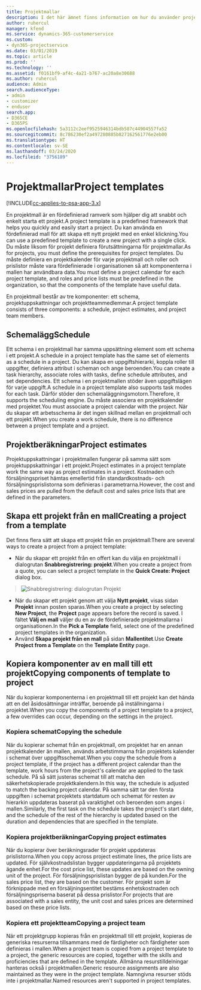 ```yaml
---
title: Projektmallar
description: I det här ämnet finns information om hur du använder projektmallar för att snabbkonfigurera projekt.
author: ruhercul
manager: kfend
ms.service: dynamics-365-customerservice
ms.custom:
- dyn365-projectservice
ms.date: 03/01/2019
ms.topic: article
ms.prod: ''
ms.technology: ''
ms.assetid: f0161bf9-af4c-4a21-b767-ac20a8e30688
ms.author: ruhercul
audience: Admin
search.audienceType:
- admin
- customizer
- enduser
search.app:
- D365CE
- D365PS
ms.openlocfilehash: 5a3112c2eef9525946314bdb587c44904557fa52
ms.sourcegitcommit: 8c786230ef2a497280885b827162561776e2eb00
ms.translationtype: HT
ms.contentlocale: sv-SE
ms.lasthandoff: 03/24/2020
ms.locfileid: "3756189"
---
```

# <a name="project-templates"></a><span data-ttu-id="f7ed1-103">Projektmallar</span><span class="sxs-lookup"><span data-stu-id="f7ed1-103">Project templates</span></span> 

[!INCLUDE[cc-applies-to-psa-app-3.x](../includes/cc-applies-to-psa-app-3x.md)]

<span data-ttu-id="f7ed1-104">En projektmall är en fördefinierad ramverk som hjälper dig att snabbt och enkelt starta ett projekt.</span><span class="sxs-lookup"><span data-stu-id="f7ed1-104">A project template is a predefined framework that helps you quickly and easily start a project.</span></span> <span data-ttu-id="f7ed1-105">Du kan använda en fördefinierad mall för att skapa ett nytt projekt med en enkel klickning.</span><span class="sxs-lookup"><span data-stu-id="f7ed1-105">You can use a predefined template to create a new project with a single click.</span></span> <span data-ttu-id="f7ed1-106">Du måste liksom för projekt definiera förutsättningarna för projektmallar.</span><span class="sxs-lookup"><span data-stu-id="f7ed1-106">As for projects, you must define the prerequisites for project templates.</span></span> <span data-ttu-id="f7ed1-107">Du måste definiera en projektkalender för varje projektmall och roller och prislistor måste vara fördefinierade i organisationen så att komponenterna i mallen har användbara data.</span><span class="sxs-lookup"><span data-stu-id="f7ed1-107">You must define a project calendar for each project template, and roles and price lists must be predefined in the organization, so that the components of the template have useful data.</span></span>

<span data-ttu-id="f7ed1-108">En projektmall består av tre komponenter: ett schema, projektuppskattningar och projektteammedlemmar.</span><span class="sxs-lookup"><span data-stu-id="f7ed1-108">A project template consists of three components: a schedule, project estimates, and project team members.</span></span>

## <a name="schedule"></a><span data-ttu-id="f7ed1-109">Schemalägg</span><span class="sxs-lookup"><span data-stu-id="f7ed1-109">Schedule</span></span>

<span data-ttu-id="f7ed1-110">Ett schema i en projektmall har samma uppsättning element som ett schema i ett projekt.</span><span class="sxs-lookup"><span data-stu-id="f7ed1-110">A schedule in a project template has the same set of elements as a schedule in a project.</span></span> <span data-ttu-id="f7ed1-111">Du kan skapa en uppgiftshierarki, koppla roller till uppgifter, definiera attribut i scheman och ange beroenden.</span><span class="sxs-lookup"><span data-stu-id="f7ed1-111">You can create a task hierarchy, associate roles with tasks, define schedule attributes, and set dependencies.</span></span> <span data-ttu-id="f7ed1-112">Ett schema i en projektmallen stöder även uppgiftslägen för varje uppgift.</span><span class="sxs-lookup"><span data-stu-id="f7ed1-112">A schedule in a project template also supports task modes for each task.</span></span> <span data-ttu-id="f7ed1-113">Därför stöder den schemaläggningsmotorn.</span><span class="sxs-lookup"><span data-stu-id="f7ed1-113">Therefore, it supports the scheduling engine.</span></span> <span data-ttu-id="f7ed1-114">Du måste associera en projektkalender med projektet.</span><span class="sxs-lookup"><span data-stu-id="f7ed1-114">You must associate a project calendar with the project.</span></span> <span data-ttu-id="f7ed1-115">När du skapar ett arbetsschema är det ingen skillnad mellan en projektmall och ett projekt.</span><span class="sxs-lookup"><span data-stu-id="f7ed1-115">When you create a work schedule, there is no difference between a project template and a project.</span></span>

## <a name="project-estimates"></a><span data-ttu-id="f7ed1-116">Projektberäkningar</span><span class="sxs-lookup"><span data-stu-id="f7ed1-116">Project estimates</span></span>

<span data-ttu-id="f7ed1-117">Projektuppskattningar i projektmallen fungerar på samma sätt som projektuppskattningar i ett projekt.</span><span class="sxs-lookup"><span data-stu-id="f7ed1-117">Project estimates in a project template work the same way as project estimates in a project.</span></span> <span data-ttu-id="f7ed1-118">Kostnaden och försäljningspriset hämtas emellertid från standardkostnads- och försäljningsprislistorna som definieras i parametrarna.</span><span class="sxs-lookup"><span data-stu-id="f7ed1-118">However, the cost and sales prices are pulled from the default cost and sales price lists that are defined in the parameters.</span></span>

## <a name="creating-a-project-from-a-template"></a><span data-ttu-id="f7ed1-119">Skapa ett projekt från en mall</span><span class="sxs-lookup"><span data-stu-id="f7ed1-119">Creating a project from a template</span></span>
 
<span data-ttu-id="f7ed1-120">Det finns flera sätt att skapa ett projekt från en projektmall:</span><span class="sxs-lookup"><span data-stu-id="f7ed1-120">There are several ways to create a project from a project template:</span></span>

- <span data-ttu-id="f7ed1-121">När du skapar ett projekt från en offert kan du välja en projektmall i dialogrutan **Snabbregistrering: projekt**.</span><span class="sxs-lookup"><span data-stu-id="f7ed1-121">When you create a project from a quote, you can select a project template in the **Quick Create: Project** dialog box.</span></span>

> ![Snabbregistrering: dialogrutan Projekt](media/project-11.png)

- <span data-ttu-id="f7ed1-123">När du skapar ett projekt genom att välja **Nytt projekt**, visas sidan **Projekt** innan posten sparas.</span><span class="sxs-lookup"><span data-stu-id="f7ed1-123">When you create a project by selecting **New Project**, the **Project** page appears before the record is saved.</span></span> <span data-ttu-id="f7ed1-124">I fältet **Välj en mall** väljer du en av de fördefinierade projektmallarna i organisationen.</span><span class="sxs-lookup"><span data-stu-id="f7ed1-124">In the **Pick a Template** field, select one of the predefined project templates in the organization.</span></span>
- <span data-ttu-id="f7ed1-125">Använd **Skapa projekt från en mall** på sidan **Mallentitet**.</span><span class="sxs-lookup"><span data-stu-id="f7ed1-125">Use **Create Project from a Template** on the **Template Entity** page.</span></span>

## <a name="copying-components-of-template-to-project"></a><span data-ttu-id="f7ed1-126">Kopiera komponenter av en mall till ett projekt</span><span class="sxs-lookup"><span data-stu-id="f7ed1-126">Copying components of template to project</span></span>

<span data-ttu-id="f7ed1-127">När du kopierar komponenterna i en projektmall till ett projekt kan det hända att en del åsidosättningar inträffar, beroende på inställningarna i projektet.</span><span class="sxs-lookup"><span data-stu-id="f7ed1-127">When you copy the components of a project template to a project, a few overrides can occur, depending on the settings in the project.</span></span>

### <a name="copying-the-schedule"></a><span data-ttu-id="f7ed1-128">Kopiera schemat</span><span class="sxs-lookup"><span data-stu-id="f7ed1-128">Copying the schedule</span></span>

<span data-ttu-id="f7ed1-129">När du kopierar schemat från en projektmall, om projektet har en annan projektkalender än mallen, används arbetstimmarna från projektets kalender i schemat över uppgiftsschemat.</span><span class="sxs-lookup"><span data-stu-id="f7ed1-129">When you copy the schedule from a project template, if the project has a different project calendar than the template, work hours from the project's calendar are applied to the task schedule.</span></span> <span data-ttu-id="f7ed1-130">På så sätt justeras schemat till att matcha den säkerhetskopierade projektkalendern.</span><span class="sxs-lookup"><span data-stu-id="f7ed1-130">In this way, the schedule is adjusted to match the backing project calendar.</span></span> <span data-ttu-id="f7ed1-131">På samma sätt tar den första uppgiften i schemat projektets startdatum och schemat för resten av hierarkin uppdateras baserat på varaktighet och beroenden som anges i mallen.</span><span class="sxs-lookup"><span data-stu-id="f7ed1-131">Similarly, the first task on the schedule takes the project's start date, and the schedule of the rest of the hierarchy is updated based on the duration and dependencies that are specified in the template.</span></span> 

### <a name="copying-project-estimates"></a><span data-ttu-id="f7ed1-132">Kopiera projektberäkningar</span><span class="sxs-lookup"><span data-stu-id="f7ed1-132">Copying project estimates</span></span> 

<span data-ttu-id="f7ed1-133">När du kopierar över beräkningsrader för projekt uppdateras prislistorna.</span><span class="sxs-lookup"><span data-stu-id="f7ed1-133">When you copy across project estimate lines, the price lists are updated.</span></span> <span data-ttu-id="f7ed1-134">För självkostnadslistan bygger uppdateringarna på projektets ägande enhet.</span><span class="sxs-lookup"><span data-stu-id="f7ed1-134">For the cost price list, these updates are based on the owning unit of the project.</span></span> <span data-ttu-id="f7ed1-135">För försäljningsprislistan bygger de på kunden.</span><span class="sxs-lookup"><span data-stu-id="f7ed1-135">For the sales price list, they are based on the customer.</span></span> <span data-ttu-id="f7ed1-136">För projekt som är förknippade med en försäljningsentitet bestäms enhetskostnaden och försäljningspriserna baserat på dessa prislistor.</span><span class="sxs-lookup"><span data-stu-id="f7ed1-136">For projects that are associated with a sales entity, the unit cost and sales prices are determined based on these price lists.</span></span>

### <a name="copying-a-project-team"></a><span data-ttu-id="f7ed1-137">Kopiera ett projektteam</span><span class="sxs-lookup"><span data-stu-id="f7ed1-137">Copying a project team</span></span>

<span data-ttu-id="f7ed1-138">När ett projektgrupp kopieras från en projektmall till ett projekt, kopieras de generiska resurserna tillsammans med de färdigheter och färdigheter som definieras i mallen.</span><span class="sxs-lookup"><span data-stu-id="f7ed1-138">When a project team is copied from a project template to a project, the generic resources are copied, together with the skills and proficiencies that are defined in the template.</span></span> <span data-ttu-id="f7ed1-139">Allmänna resurstilldelningar hanteras också i projektmallen.</span><span class="sxs-lookup"><span data-stu-id="f7ed1-139">Generic resource assignments are also maintained as they were in the project template.</span></span> <span data-ttu-id="f7ed1-140">Namngivna resurser stöds inte i projektmallar.</span><span class="sxs-lookup"><span data-stu-id="f7ed1-140">Named resources aren't supported in project templates.</span></span>

